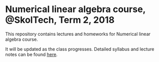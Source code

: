 # Numerical linear algebra course, @SkolTech, Term 2, 2018

This repository contains lectures and homeworks for Numerical linear algebra course.

It will be updated as the class progresses. Detailed syllabus and lecture notes can be found [here](./table_of_contents.ipynb).

